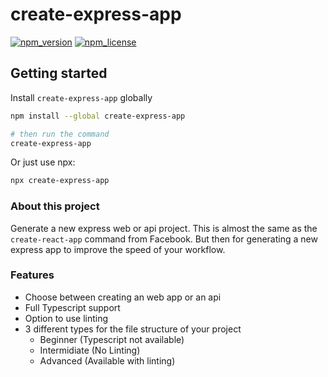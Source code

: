 # create-express-app

[![npm_version](https://img.shields.io/npm/v/create-express-app?style=for-the-badge)](https://github.com/AlexVanSteenhoven/create-express-app)
[![npm_license](https://img.shields.io/npm/l/create-express-app?style=for-the-badge)](https://github.com/AlexVanSteenhoven/create-express-app/blob/master/LICENSE)

## Getting started

Install `create-express-app` globally

```sh
npm install --global create-express-app

# then run the command
create-express-app
```

Or just use npx:

```bash
npx create-express-app
```

### About this project

Generate a new express web or api project. This is almost the same as the `create-react-app` command from Facebook. But then for generating a new express app to improve the speed of your workflow.

### Features

- Choose between creating an web app or an api
- Full Typescript support
- Option to use linting
- 3 different types for the file structure of your project
  - Beginner (Typescript not available)
  - Intermidiate (No Linting)
  - Advanced (Available with linting)
